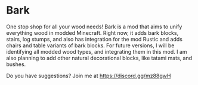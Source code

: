 # Bark
One stop shop for all your wood needs!
Bark is a mod that aims to unify everything wood in modded Minecraft.
Right now, it adds bark blocks, stairs, log stumps, and also has integration for the mod Rustic and adds chairs and table variants of bark blocks.
For future versions, I will be identifying all modded wood types, and integrating them in this mod.
I am also planning to add other natural decorational blocks, like tatami mats, and bushes.

Do you have suggestions? Join me at https://discord.gg/mz88gwH
